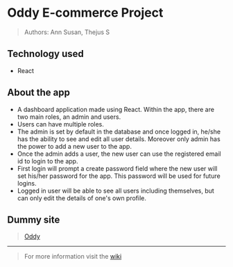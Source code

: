 # Oddy E-commerce Project 
> Authors: Ann Susan, Thejus S

## Technology used
  * React

## About the app
  * A dashboard application made using React. Within the app, there are two main roles, an admin and users. 
  * Users can have multiple roles.
  * The admin is set by default in the database and once logged in, he/she has the ability to see and edit all user details. Moreover only admin has the power to add a new user to the app.
  * Once the admin adds a user, the new user can use the registered email id to login to the app.
  * First login will prompt a create password field where the new user will set his/her password for the app. This password will be used for future logins.
  * Logged in user will be able to see all users including themselves, but can only edit the details of one's own profile.


## Dummy site
> [Oddy](https://ann-qb.github.io/dashboard)
---
> For more information visit the [wiki](https://github.com/ann-qb/dashboard/wiki)
